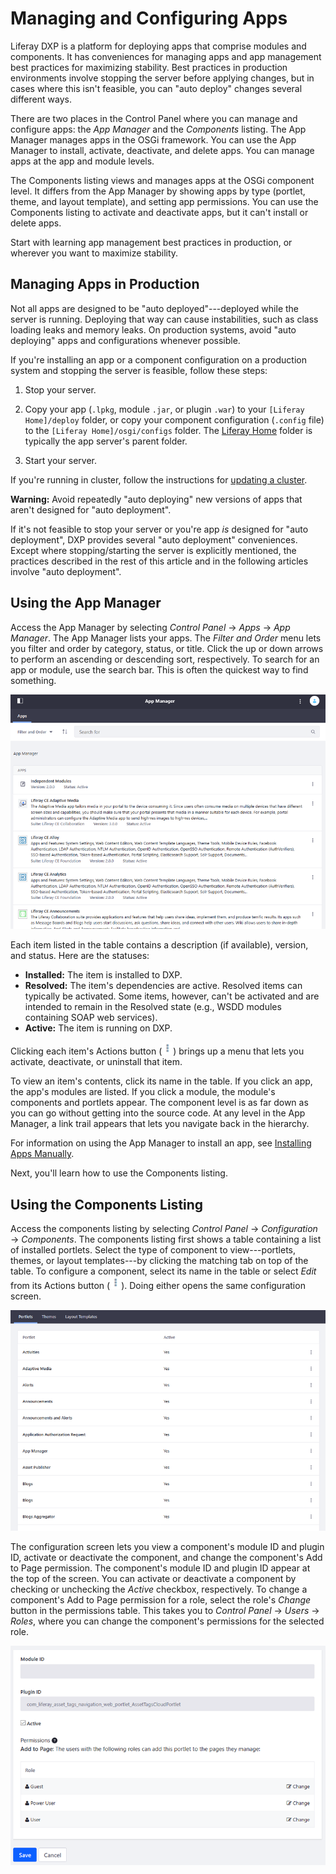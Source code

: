 # Managing and Configuring Apps

Liferay DXP is a platform for deploying apps that comprise modules and components. It has conveniences for managing apps and app management best practices for maximizing stability. Best practices in production environments involve stopping the server before applying changes, but in cases where this isn't feasible, you can "auto deploy" changes several different ways.

There are two places in the Control Panel where you can manage and configure apps: the *App Manager* and the *Components* listing. The App Manager manages apps in the OSGi framework. You can use the App Manager to install, activate, deactivate, and delete apps. You can manage apps at the app and module levels. 

The Components listing views and manages apps at the OSGi component level. It differs from the App Manager by showing apps by type (portlet, theme, and layout template), and setting app permissions. You can use the Components listing to activate and deactivate apps, but it can't install or delete apps.

Start with learning app management best practices in production, or wherever you want to maximize stability. 

## Managing Apps in Production

Not all apps are designed to be "auto deployed"---deployed while the server is running. Deploying that way can cause instabilities, such as class loading leaks and memory leaks. On production systems, avoid "auto deploying" apps and configurations whenever possible.

If you're installing an app or a component configuration on a production system and stopping the server is feasible, follow these steps: 

1. Stop your server.

1. Copy your app (`.lpkg`, module `.jar`, or plugin `.war`) to your `[Liferay Home]/deploy` folder, or copy your component configuration (`.config` file) to the `[Liferay Home]/osgi/configs` folder. The [Liferay Home](/docs/7-2/deploy/-/knowledge_base/d/liferay-home) folder is typically the app server's parent folder. 

1. Start your server. 

If you're running in cluster, follow the instructions for [updating a cluster](/docs/7-2/deploy/-/knowledge_base/d/updating-a-cluster).

**Warning:** Avoid repeatedly "auto deploying" new versions of apps that aren't designed for "auto deployment".

If it's not feasible to stop your server or you're app *is* designed for "auto deployment", DXP provides several "auto deployment" conveniences. Except where stopping/starting the server is explicitly mentioned, the practices described in the rest of this article and in the following articles involve
"auto deployment". 

## Using the App Manager

Access the App Manager by selecting *Control Panel* &rarr; *Apps* &rarr; *App Manager*. The App Manager lists your apps. The *Filter and Order* menu lets you filter and order by category, status, or title. Click the up or down arrows to perform an ascending or descending sort, respectively. To search for an app or module, use the search bar. This is often the quickest way to find something. 

![Figure 1: The App Manager lets you manage the apps, modules, and components installed in your DXP instance.](./managing-and-configuring-apps/app-manager.png)

Each item listed in the table contains a description (if available), version, and status. Here are the statuses:

- **Installed:** The item is installed to DXP. 
- **Resolved:** The item's dependencies are active. Resolved items can typically be activated. Some items, however, can't be  activated and are intended to remain in the Resolved state (e.g., WSDD modules containing SOAP web services). 
- **Active:** The item is running on DXP. 

Clicking each item's Actions button (![Actions](./managing-and-configuring-apps/icon-actions.png)) brings up a menu that lets you activate, deactivate, or uninstall that item. 

To view an item's contents, click its name in the table. If you click an app, the app's modules are listed. If you click a module, the module's components and portlets appear. The component level is as far down as you can go without getting into the source code. At any level in the App Manager, a link trail appears that lets you navigate back in the hierarchy. 

For information on using the App Manager to install an app, see  [Installing Apps Manually](/docs/7-2/user/-/knowledge_base/u/installing-apps-manually). 

Next, you'll learn how to use the Components listing. 

## Using the Components Listing

Access the components listing by selecting *Control Panel* &rarr; *Configuration* &rarr; *Components*. The components listing first shows a table containing a list of installed portlets. Select the type of component to view---portlets, themes, or layout templates---by clicking the matching tab on top of the table. To configure a component, select its name in the table or select *Edit* from its Actions button (![Actions](./managing-and-configuring-apps/icon-actions.png)). Doing either opens the same configuration screen. 

![Figure 2: The components listing lets you manage the portlets, themes, and layout templates installed to your DXP instance.](./managing-and-configuring-apps/components-list.png)

The configuration screen lets you view a component's module ID and plugin ID, activate or deactivate the component, and change the component's Add to Page permission. The component's module ID and plugin ID appear at the top of the screen. You can activate or deactivate a component by checking or unchecking the *Active* checkbox, respectively. To change a component's Add to Page permission for a role, select the role's *Change* button in the permissions table. This takes you to *Control Panel* &rarr; *Users* &rarr; *Roles*, where you can change the component's permissions for the selected role. 

![Figure 3: You can activate or deactivate a component, and change its permissions.](./managing-and-configuring-apps/components-configuration.png)
